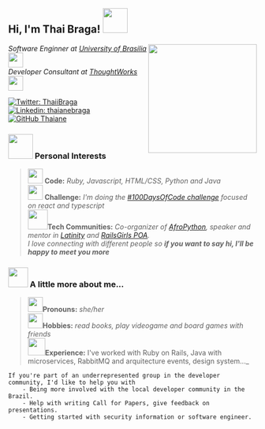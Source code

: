 <h2> Hi, I'm Thai Braga! <img src="https://media.giphy.com/media/mGcNjsfWAjY5AEZNw6/giphy.gif" width="50"></h2>
<img align='right' src="https://media.giphy.com/media/ieyl9zmCjO4b4t6qoY/giphy.gif" width="220">
<p><em>Software Enginner at <a href="http://www.unb.br">University of Brasilia</a><img src="https://media.giphy.com/media/fYSnHlufseco8Fh93Z/giphy.gif" width="30"></br>Developer Consultant at <a href="https://www.thoughtworks.com">ThoughtWorks</a><img src="https://media.giphy.com/media/553ZGCzYHSQHXiFKA8/giphy.gif" width="30"></em></p>

[![Twitter: ThaiiBraga](https://img.shields.io/twitter/follow/ThaiiBraga?style=social)](https://twitter.com/ThaiiBraga)
[![Linkedin: thaianebraga](https://img.shields.io/badge/-thaianebraga-blue?style=flat-square&logo=Linkedin&logoColor=white&link=https://www.linkedin.com/in/thaianebraga/)](https://www.linkedin.com/in/thaianebraga/)
[![GitHub Thaiane](https://img.shields.io/github/followers/thaiane?label=follow&style=social)](https://github.com/Thaiane)

### <img src="https://media.giphy.com/media/VgCDAzcKvsR6OM0uWg/giphy.gif" width="50"> Personal Interests 

> <img src="https://media.giphy.com/media/WoXpsZ8tqOiRmzDqKe/giphy.gif" width="30"> **Code:** _Ruby, Javascript, HTML/CSS, Python and Java_ <br>
<img src="https://media.giphy.com/media/KYG2W85RyoQEaJsQnJ/giphy.gif" width="30"> **Challenge:** _I'm doing the [#100DaysOfCode challenge](https://www.100daysofcode.com) focused on react and typescript_ <br>
<img src="https://media.giphy.com/media/LnQjpWaON8nhr21vNW/giphy.gif" width="40">**Tech Communities:** _Co-organizer of [AfroPython](https://twitter.com/AfroPython), speaker and mentor in [Latinity](https://twitter.com/LatinityConf) and [RailsGirls POA](http://railsgirls.com/porto-alegre/portoalegre2019.html).<br>I love connecting with different people so **if you want to say hi, I'll be happy to meet you more**_</ul>

### <img src="https://media.giphy.com/media/LoIFTSQ2JOBfEzS1Sl/giphy.gif" width="40"> A little more about me... 

> <img src="https://media.giphy.com/media/lQ1nGWPO13e2eBFfyF/giphy.gif" width="30">**Pronouns:** _she/her_ <br>
<img src="https://media.giphy.com/media/XbVMnNMJIDTG0yQSHT/giphy.gif" width="30">**Hobbies:** _read books, play videogame and board games with friends_ <br>
<img src="https://media.giphy.com/media/WUlplcMpOCEmTGBtBW/giphy.gif" width="35">**Experience:** I've worked with Ruby on Rails, Java with microservices, RabbitMQ and arquitecture events, design system..._

```
If you're part of an underrepresented group in the developer community, I'd like to help you with
    - Being more involved with the local developer community in the Brazil.
    - Help with writing Call for Papers, give feedback on presentations.
    - Getting started with security information or software engineer.
```
